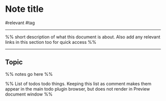 # Note title
#relevant #tag
<hr>

%% short description of what this document is about. Also add any relevant links in this section too for quick access %%

<hr>

## Topic

%% notes go here %%


%% List of todos todo things. Keeping this list as comment makes them appear in the main todo plugin browser, but does not render in Preview document window %%